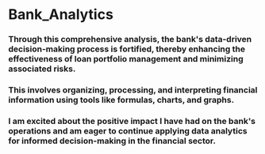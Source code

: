 # Bank_Analytics

### Through this comprehensive analysis, the bank's data-driven decision-making process is fortified, thereby enhancing the effectiveness of loan portfolio management and minimizing associated risks.

### This involves organizing, processing, and interpreting financial information using tools like formulas, charts, and graphs. 

### I am excited about the positive impact I have had on the bank's operations and am eager to continue applying data analytics for informed decision-making in the financial sector.
